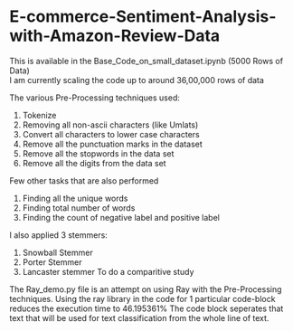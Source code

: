 # E-commerce-Sentiment-Analysis-with-Amazon-Review-Data

This is available in the Base_Code_on_small_dataset.ipynb (5000 Rows of Data)<br>
I am currently scaling the code up to around 36,00,000 rows of data

The various Pre-Processing techniques used:
1. Tokenize
2. Removing all non-ascii characters (like Umlats)
3. Convert all characters to lower case characters
4. Remove all the punctuation marks in the dataset
5. Remove all the stopwords in the data set
6. Remove all the digits from the data set

Few other tasks that are also performed
1. Finding all the unique words
2. Finding total number of words
3. Finding the count of negative label and positive label

I also applied 3 stemmers:
1. Snowball Stemmer
2. Porter Stemmer
3. Lancaster stemmer 
To do a comparitive study

The Ray_demo.py file is an attempt on using Ray with the Pre-Processing techniques.
Using the ray library in the code for 1 particular code-block reduces the execution time to 46.195361%
The code block seperates that text that will be used for text classification from the whole line of text.
